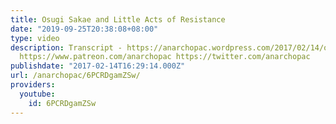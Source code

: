 ```yaml
---
title: Osugi Sakae and Little Acts of Resistance
date: "2019-09-25T20:38:08+08:00"
type: video
description: Transcript - https://anarchopac.wordpress.com/2017/02/14/osugi-sakae-and-little-acts-of-resistance/
  https://www.patreon.com/anarchopac https://twitter.com/anarchopac
publishdate: "2017-02-14T16:29:14.000Z"
url: /anarchopac/6PCRDgamZSw/
providers:
  youtube:
    id: 6PCRDgamZSw
---
```

